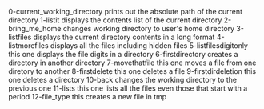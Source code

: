 0-current_working_directory prints out the absolute path of the current directory
1-listit displays the contents list of the current directory
2-bring_me_home changes working directory to user's home directory
3-listfiles displays the current directory contents in a long format
4-listmorefiles displays all the files including hidden files
5-listfilesdigitonly this one displays the file digits in a directory
6-firstdirectory creates a directory in another directory
7-movethatfile this one moves a file from one diretory to another
8-firstdelete this one deletes a file
9-firstdirdeletion this one deletes a directory
10-back changes the working directory to the previous one
11-lists this one lists all the files even those that start with a period
12-file_type this creates a new file in tmp
